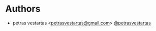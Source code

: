 # Authors

- petras vestartas <<petrasvestartas@gmail.com>> [@petrasvestartas](https://github.com/petrasvestartas)
